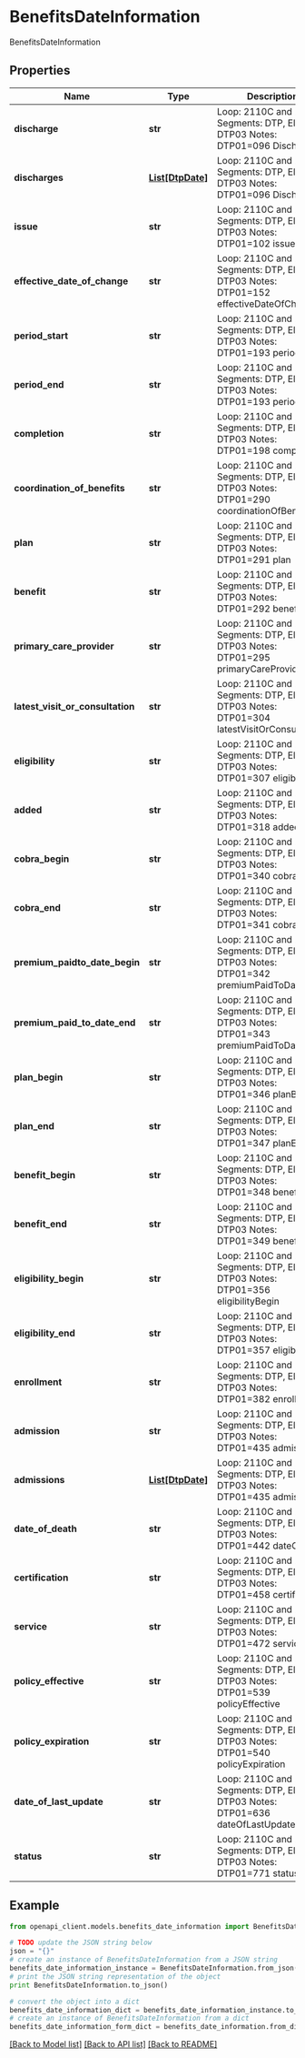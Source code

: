# BenefitsDateInformation

BenefitsDateInformation

## Properties
Name | Type | Description | Notes
------------ | ------------- | ------------- | -------------
**discharge** | **str** | Loop: 2110C and 2110D, Segments: DTP, Element: DTP03 Notes: DTP01&#x3D;096 Discharge | [optional] 
**discharges** | [**List[DtpDate]**](DtpDate.md) | Loop: 2110C and 2110D, Segments: DTP, Element: DTP03 Notes: DTP01&#x3D;096 Discharge | [optional] 
**issue** | **str** | Loop: 2110C and 2110D, Segments: DTP, Element: DTP03 Notes: DTP01&#x3D;102 issue | [optional] 
**effective_date_of_change** | **str** | Loop: 2110C and 2110D, Segments: DTP, Element: DTP03 Notes: DTP01&#x3D;152 effectiveDateOfChange | [optional] 
**period_start** | **str** | Loop: 2110C and 2110D, Segments: DTP, Element: DTP03 Notes: DTP01&#x3D;193 periodStart | [optional] 
**period_end** | **str** | Loop: 2110C and 2110D, Segments: DTP, Element: DTP03 Notes: DTP01&#x3D;193 periodEnd | [optional] 
**completion** | **str** | Loop: 2110C and 2110D, Segments: DTP, Element: DTP03 Notes: DTP01&#x3D;198 completion | [optional] 
**coordination_of_benefits** | **str** | Loop: 2110C and 2110D, Segments: DTP, Element: DTP03 Notes: DTP01&#x3D;290 coordinationOfBenefits | [optional] 
**plan** | **str** | Loop: 2110C and 2110D, Segments: DTP, Element: DTP03 Notes: DTP01&#x3D;291 plan | [optional] 
**benefit** | **str** | Loop: 2110C and 2110D, Segments: DTP, Element: DTP03 Notes: DTP01&#x3D;292 benefit | [optional] 
**primary_care_provider** | **str** | Loop: 2110C and 2110D, Segments: DTP, Element: DTP03 Notes: DTP01&#x3D;295 primaryCareProvider | [optional] 
**latest_visit_or_consultation** | **str** | Loop: 2110C and 2110D, Segments: DTP, Element: DTP03 Notes: DTP01&#x3D;304 latestVisitOrConsultation | [optional] 
**eligibility** | **str** | Loop: 2110C and 2110D, Segments: DTP, Element: DTP03 Notes: DTP01&#x3D;307 eligibility | [optional] 
**added** | **str** | Loop: 2110C and 2110D, Segments: DTP, Element: DTP03 Notes: DTP01&#x3D;318 added | [optional] 
**cobra_begin** | **str** | Loop: 2110C and 2110D, Segments: DTP, Element: DTP03 Notes: DTP01&#x3D;340 cobraBegin | [optional] 
**cobra_end** | **str** | Loop: 2110C and 2110D, Segments: DTP, Element: DTP03 Notes: DTP01&#x3D;341 cobraEnd | [optional] 
**premium_paidto_date_begin** | **str** | Loop: 2110C and 2110D, Segments: DTP, Element: DTP03 Notes: DTP01&#x3D;342 premiumPaidToDateBegin | [optional] 
**premium_paid_to_date_end** | **str** | Loop: 2110C and 2110D, Segments: DTP, Element: DTP03 Notes: DTP01&#x3D;343 premiumPaidToDateEnd | [optional] 
**plan_begin** | **str** | Loop: 2110C and 2110D, Segments: DTP, Element: DTP03 Notes: DTP01&#x3D;346 planBegin | [optional] 
**plan_end** | **str** | Loop: 2110C and 2110D, Segments: DTP, Element: DTP03 Notes: DTP01&#x3D;347 planEnd | [optional] 
**benefit_begin** | **str** | Loop: 2110C and 2110D, Segments: DTP, Element: DTP03 Notes: DTP01&#x3D;348 benefitBegin | [optional] 
**benefit_end** | **str** | Loop: 2110C and 2110D, Segments: DTP, Element: DTP03 Notes: DTP01&#x3D;349 benefitEnd | [optional] 
**eligibility_begin** | **str** | Loop: 2110C and 2110D, Segments: DTP, Element: DTP03 Notes: DTP01&#x3D;356 eligibilityBegin | [optional] 
**eligibility_end** | **str** | Loop: 2110C and 2110D, Segments: DTP, Element: DTP03 Notes: DTP01&#x3D;357 eligibilityEnd | [optional] 
**enrollment** | **str** | Loop: 2110C and 2110D, Segments: DTP, Element: DTP03 Notes: DTP01&#x3D;382 enrollment | [optional] 
**admission** | **str** | Loop: 2110C and 2110D, Segments: DTP, Element: DTP03 Notes: DTP01&#x3D;435 admission | [optional] 
**admissions** | [**List[DtpDate]**](DtpDate.md) | Loop: 2110C and 2110D, Segments: DTP, Element: DTP03 Notes: DTP01&#x3D;435 admission | [optional] 
**date_of_death** | **str** | Loop: 2110C and 2110D, Segments: DTP, Element: DTP03 Notes: DTP01&#x3D;442 dateOfDeath | [optional] 
**certification** | **str** | Loop: 2110C and 2110D, Segments: DTP, Element: DTP03 Notes: DTP01&#x3D;458 certification | [optional] 
**service** | **str** | Loop: 2110C and 2110D, Segments: DTP, Element: DTP03 Notes: DTP01&#x3D;472 service | [optional] 
**policy_effective** | **str** | Loop: 2110C and 2110D, Segments: DTP, Element: DTP03 Notes: DTP01&#x3D;539 policyEffective | [optional] 
**policy_expiration** | **str** | Loop: 2110C and 2110D, Segments: DTP, Element: DTP03 Notes: DTP01&#x3D;540 policyExpiration | [optional] 
**date_of_last_update** | **str** | Loop: 2110C and 2110D, Segments: DTP, Element: DTP03 Notes: DTP01&#x3D;636 dateOfLastUpdate | [optional] 
**status** | **str** | Loop: 2110C and 2110D, Segments: DTP, Element: DTP03 Notes: DTP01&#x3D;771 status | [optional] 

## Example

```python
from openapi_client.models.benefits_date_information import BenefitsDateInformation

# TODO update the JSON string below
json = "{}"
# create an instance of BenefitsDateInformation from a JSON string
benefits_date_information_instance = BenefitsDateInformation.from_json(json)
# print the JSON string representation of the object
print BenefitsDateInformation.to_json()

# convert the object into a dict
benefits_date_information_dict = benefits_date_information_instance.to_dict()
# create an instance of BenefitsDateInformation from a dict
benefits_date_information_form_dict = benefits_date_information.from_dict(benefits_date_information_dict)
```
[[Back to Model list]](../README.md#documentation-for-models) [[Back to API list]](../README.md#documentation-for-api-endpoints) [[Back to README]](../README.md)


